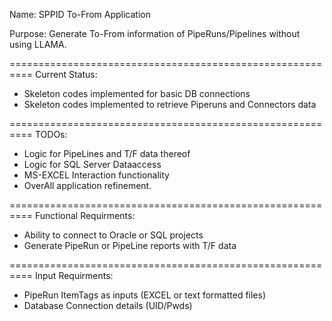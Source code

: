 Name:		SPPID To-From Application


Purpose:	Generate To-From information of
		PipeRuns/Pipelines without using LLAMA.

==========================================================
Current Status:

- Skeleton codes implemented for basic DB connections
- Skeleton codes implemented to retrieve Piperuns and Connectors data

==========================================================
TODOs:

- Logic for PipeLines and T/F data thereof
- Logic for SQL Server Dataaccess
- MS-EXCEL Interaction functionality
- OverAll application refinement.

==========================================================
Functional Requirments:

- Ability to connect to Oracle or SQL projects
- Generate PipeRun or PipeLine reports with T/F data


==========================================================
Input Requirments:

- PipeRun ItemTags as inputs (EXCEL or text formatted files)
- Database Connection details (UID/Pwds)


